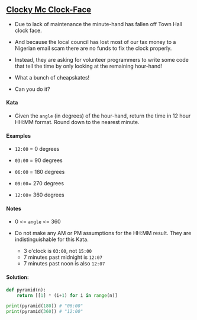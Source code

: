 ## [Clocky Mc Clock-Face](https://www.codewars.com/kata/515f51d438015969f7000013/python)

- Due to lack of maintenance the minute-hand has fallen off Town Hall clock face.

- And because the local council has lost most of our tax money to a Nigerian email scam there are no funds to fix the clock properly.

- Instead, they are asking for volunteer programmers to write some code that tell the time by only looking at the remaining hour-hand!

- What a bunch of cheapskates!

- Can you do it?

#### Kata
- Given the `angle` (in degrees) of the hour-hand, return the time in 12 hour HH:MM format. Round down to the nearest minute.

#### Examples
- `12:00` = 0 degrees

- `03:00` = 90 degrees

- `06:00` = 180 degrees

- `09:00`= 270 degrees

- `12:00`= 360 degrees

#### Notes
- 0 <= `angle` <= 360

- Do not make any AM or PM assumptions for the HH:MM result. They are indistinguishable for this Kata.

    - 3 o'clock is `03:00`, not `15:00`
    - 7 minutes past midnight is `12:07`
    - 7 minutes past noon is also `12:07`


#### Solution:
```python
def pyramid(n):
    return [[1] * (i+1) for i in range(n)]

print(pyramid(180)) # "06:00"
print(pyramid(360)) # "12:00"
```